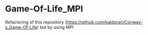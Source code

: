 # Game-Of-Life_MPI
Refactoring of this repository (https://github.com/kaldoran/Conway-s_Game-Of-Life) but by using MPI 
